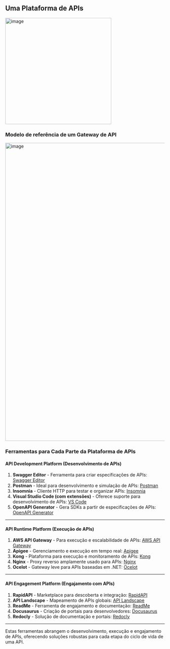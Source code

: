 ## Uma Plataforma de APIs

<img width="335" alt="image" src="https://github.com/user-attachments/assets/92bd2fad-3078-4843-b8cb-c49f3a0050b7" />


### Modelo de referência de um Gateway de API

<img width="940" alt="image" src="https://github.com/user-attachments/assets/f3e1242d-7caa-4f03-9326-4773eaca8da0" />


### Ferramentas para Cada Parte da Plataforma de APIs

#### **API Development Platform (Desenvolvimento de APIs)**

1. **Swagger Editor** - Ferramenta para criar especificações de APIs: [Swagger Editor](https://swagger.io/tools/swagger-editor/)  
2. **Postman** - Ideal para desenvolvimento e simulação de APIs: [Postman](https://www.postman.com/)  
3. **Insomnia** - Cliente HTTP para testar e organizar APIs: [Insomnia](https://insomnia.rest/)  
4. **Visual Studio Code (com extensões)** - Oferece suporte para desenvolvimento de APIs: [VS Code](https://code.visualstudio.com/)  
5. **OpenAPI Generator** - Gera SDKs a partir de especificações de APIs: [OpenAPI Generator](https://openapi-generator.tech/)

---

#### **API Runtime Platform (Execução de APIs)**

1. **AWS API Gateway** - Para execução e escalabilidade de APIs: [AWS API Gateway](https://aws.amazon.com/api-gateway/)  
2. **Apigee** - Gerenciamento e execução em tempo real: [Apigee](https://cloud.google.com/apigee)  
3. **Kong** - Plataforma para execução e monitoramento de APIs: [Kong](https://konghq.com/)  
4. **Nginx** - Proxy reverso amplamente usado para APIs: [Nginx](https://www.nginx.com/)  
5. **Ocelot** - Gateway leve para APIs baseadas em .NET: [Ocelot](https://ocelot.readthedocs.io/)

---

#### **API Engagement Platform (Engajamento com APIs)**

1. **RapidAPI** - Marketplace para descoberta e integração: [RapidAPI](https://rapidapi.com/)  
2. **API Landscape** - Mapeamento de APIs globais: [API Landscape](https://apilandscape.apiscene.io)  
3. **ReadMe** - Ferramenta de engajamento e documentação: [ReadMe](https://readme.com/)  
4. **Docusaurus** - Criação de portais para desenvolvedores: [Docusaurus](https://docusaurus.io/)  
5. **Redocly** - Solução de documentação e portais: [Redocly](https://redoc.ly/)

---

Estas ferramentas abrangem o desenvolvimento, execução e engajamento de APIs, oferecendo soluções robustas para cada etapa do ciclo de vida de uma API.

